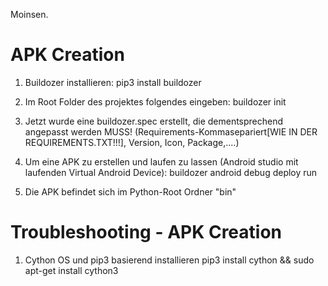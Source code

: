 Moinsen.

# APK Creation

1. Buildozer installieren:
pip3 install buildozer

2. Im Root Folder des projektes folgendes eingeben:
buildozer init

3. Jetzt wurde eine buildozer.spec erstellt, die dementsprechend angepasst werden MUSS! (Requirements-Kommasepariert[WIE IN DER REQUIREMENTS.TXT!!!], Version, Icon, Package,....)

4. Um eine APK zu erstellen und laufen zu lassen (Android studio mit laufenden Virtual Android Device):
buildozer android debug deploy run

5. Die APK befindet sich im Python-Root Ordner "bin"


# Troubleshooting - APK Creation

1. Cython OS und pip3 basierend installieren
pip3 install cython && sudo apt-get install  cython3